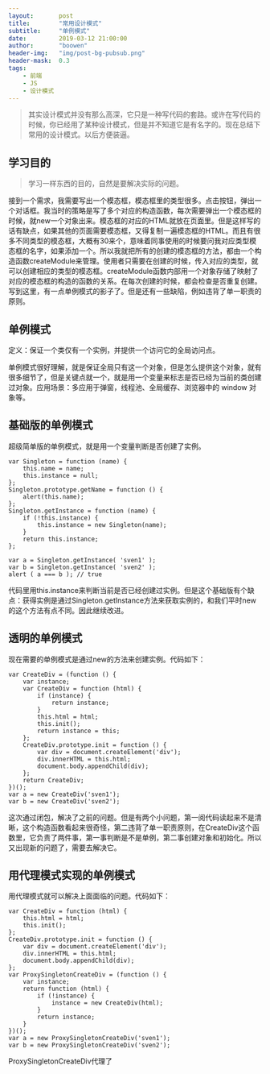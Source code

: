 ```yaml
---
layout:       post
title:        "常用设计模式"
subtitle:     "单例模式"
date:         2019-03-12 21:00:00
author:       "boowen"
header-img:   "img/post-bg-pubsub.png"
header-mask:  0.3
tags:
    - 前端
    - JS
    - 设计模式
---
```

>其实设计模式并没有那么高深，它只是一种写代码的套路。或许在写代码的时候，你已经用了某种设计模式，但是并不知道它是有名字的。现在总结下常用的设计模式。以后方便装逼。

## 学习目的

>学习一样东西的目的，自然是要解决实际的问题。

接到一个需求，我需要写出一个模态框，模态框里的类型很多。点击按钮，弹出一个对话框。我当时的策略是写了多个对应的构造函数，每次需要弹出一个模态框的时候，就new一个对象出来。模态框的对应的HTML就放在页面里。但是这样写的话有缺点，如果其他的页面需要模态框，又得复制一遍模态框的HTML。而且有很多不同类型的模态框，大概有30来个，意味着同事使用的时候要问我对应类型模态框的名字，如果添加一个。所以我就把所有的创建的模态框的方法，都由一个构造函数createModule来管理。使用者只需要在创建的时候，传入对应的类型，就可以创建相应的类型的模态框。createModule函数内部用一个对象存储了映射了对应的模态框的构造的函数的关系。在每次创建的时候，都会检查是否重复创建。写到这里，有一点单例模式的影子了。但是还有一些缺陷，例如违背了单一职责的原则。


## 单例模式

定义：保证一个类仅有一个实例，并提供一个访问它的全局访问点。


单例模式很好理解，就是保证全局只有这一个对象，但是怎么提供这个对象，就有很多细节了，但是关键点就一个，就是用一个变量来标志是否已经为当前的类创建过对象。应用场景：多应用于弹窗，线程池、全局缓存、浏览器中的 window 对象等。

## 基础版的单例模式

超级简单版的单例模式，就是用一个变量判断是否创建了实例。

```
var Singleton = function (name) {
    this.name = name;
    this.instance = null;
};
Singleton.prototype.getName = function () {
    alert(this.name);
};
Singleton.getInstance = function (name) {
    if (!this.instance) {
        this.instance = new Singleton(name);
    }
    return this.instance;
};

var a = Singleton.getInstance( 'sven1' );
var b = Singleton.getInstance( 'sven2' );
alert ( a === b ); // true

```

代码里用this.instance来判断当前是否已经创建过实例。但是这个基础版有个缺点：获得实例是通过Singleton.getInstance方法来获取实例的，和我们平时new的这个方法有点不同。因此继续改进。

## 透明的单例模式
 
现在需要的单例模式是通过new的方法来创建实例。代码如下：

```
var CreateDiv = (function () {
    var instance;
    var CreateDiv = function (html) {
        if (instance) {
            return instance;
        }
        this.html = html;
        this.init();
        return instance = this;
    };
    CreateDiv.prototype.init = function () {
        var div = document.createElement('div');
        div.innerHTML = this.html;
        document.body.appendChild(div);
    };
    return CreateDiv;
})();
var a = new CreateDiv('sven1');
var b = new CreateDiv('sven2');
```

这次通过闭包，解决了之前的问题。但是有两个小问题，第一阅代码读起来不是清晰，这个构造函数看起来很奇怪，第二违背了单一职责原则，在CreateDiv这个函数里，它负责了两件事，第一事判断是不是单例，第二事创建对象和初始化。所以又出现新的问题了，需要去解决它。

## 用代理模式实现的单例模式

用代理模式就可以解决上面面临的问题。代码如下：

```
var CreateDiv = function (html) {
    this.html = html;
    this.init();
};
CreateDiv.prototype.init = function () {
    var div = document.createElement('div');
    div.innerHTML = this.html;
    document.body.appendChild(div);
};
var ProxySingletonCreateDiv = (function () {
    var instance;
    return function (html) {
        if (!instance) {
            instance = new CreateDiv(html);
        }
        return instance;
    }
})();
var a = new ProxySingletonCreateDiv('sven1');
var b = new ProxySingletonCreateDiv('sven2');
```
ProxySingletonCreateDiv代理了

